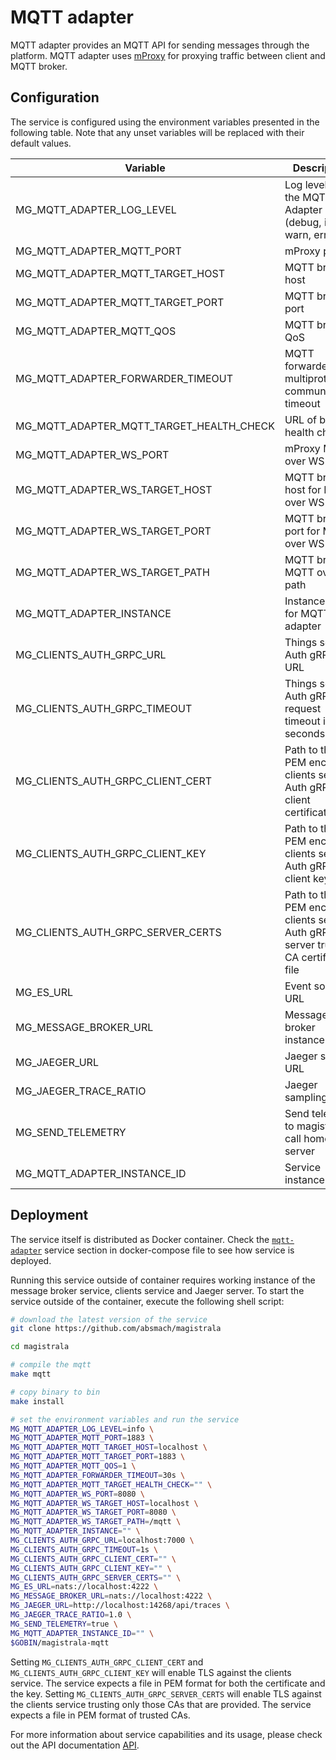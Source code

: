 # MQTT adapter

MQTT adapter provides an MQTT API for sending messages through the platform. MQTT adapter uses [mProxy](https://github.com/absmach/mproxy) for proxying traffic between client and MQTT broker.

## Configuration

The service is configured using the environment variables presented in the following table. Note that any unset variables will be replaced with their default values.

| Variable                                 | Description                                                                         | Default                           |
| ---------------------------------------- | ----------------------------------------------------------------------------------- | --------------------------------- |
| MG_MQTT_ADAPTER_LOG_LEVEL                | Log level for the MQTT Adapter (debug, info, warn, error)                           | info                              |
| MG_MQTT_ADAPTER_MQTT_PORT                | mProxy port                                                                         | 1883                              |
| MG_MQTT_ADAPTER_MQTT_TARGET_HOST         | MQTT broker host                                                                    | localhost                         |
| MG_MQTT_ADAPTER_MQTT_TARGET_PORT         | MQTT broker port                                                                    | 1883                              |
| MG_MQTT_ADAPTER_MQTT_QOS                 | MQTT broker QoS                                                                     | 1                                 |
| MG_MQTT_ADAPTER_FORWARDER_TIMEOUT        | MQTT forwarder for multiprotocol communication timeout                              | 30s                               |
| MG_MQTT_ADAPTER_MQTT_TARGET_HEALTH_CHECK | URL of broker health check                                                          | ""                                |
| MG_MQTT_ADAPTER_WS_PORT                  | mProxy MQTT over WS port                                                            | 8080                              |
| MG_MQTT_ADAPTER_WS_TARGET_HOST           | MQTT broker host for MQTT over WS                                                   | localhost                         |
| MG_MQTT_ADAPTER_WS_TARGET_PORT           | MQTT broker port for MQTT over WS                                                   | 8080                              |
| MG_MQTT_ADAPTER_WS_TARGET_PATH           | MQTT broker MQTT over WS path                                                       | /mqtt                             |
| MG_MQTT_ADAPTER_INSTANCE                 | Instance name for MQTT adapter                                                      | ""                                |
| MG_CLIENTS_AUTH_GRPC_URL                 | Things service Auth gRPC URL                                                        | <localhost:7000>                  |
| MG_CLIENTS_AUTH_GRPC_TIMEOUT             | Things service Auth gRPC request timeout in seconds                                 | 1s                                |
| MG_CLIENTS_AUTH_GRPC_CLIENT_CERT         | Path to the PEM encoded clients service Auth gRPC client certificate file           | ""                                |
| MG_CLIENTS_AUTH_GRPC_CLIENT_KEY          | Path to the PEM encoded clients service Auth gRPC client key file                   | ""                                |
| MG_CLIENTS_AUTH_GRPC_SERVER_CERTS        | Path to the PEM encoded clients server Auth gRPC server trusted CA certificate file | ""                                |
| MG_ES_URL                                | Event sourcing URL                                                                  | <nats://localhost:4222>           |
| MG_MESSAGE_BROKER_URL                    | Message broker instance URL                                                         | <nats://localhost:4222>           |
| MG_JAEGER_URL                            | Jaeger server URL                                                                   | <http://localhost:4318/v1/traces> |
| MG_JAEGER_TRACE_RATIO                    | Jaeger sampling ratio                                                               | 1.0                               |
| MG_SEND_TELEMETRY                        | Send telemetry to magistrala call home server                                       | true                              |
| MG_MQTT_ADAPTER_INSTANCE_ID              | Service instance ID                                                                 | ""                                |

## Deployment

The service itself is distributed as Docker container. Check the [`mqtt-adapter`](https://github.com/absmach/magistrala/blob/main/docker/docker-compose.yml) service section in docker-compose file to see how service is deployed.

Running this service outside of container requires working instance of the message broker service, clients service and Jaeger server.
To start the service outside of the container, execute the following shell script:

```bash
# download the latest version of the service
git clone https://github.com/absmach/magistrala

cd magistrala

# compile the mqtt
make mqtt

# copy binary to bin
make install

# set the environment variables and run the service
MG_MQTT_ADAPTER_LOG_LEVEL=info \
MG_MQTT_ADAPTER_MQTT_PORT=1883 \
MG_MQTT_ADAPTER_MQTT_TARGET_HOST=localhost \
MG_MQTT_ADAPTER_MQTT_TARGET_PORT=1883 \
MG_MQTT_ADAPTER_MQTT_QOS=1 \
MG_MQTT_ADAPTER_FORWARDER_TIMEOUT=30s \
MG_MQTT_ADAPTER_MQTT_TARGET_HEALTH_CHECK="" \
MG_MQTT_ADAPTER_WS_PORT=8080 \
MG_MQTT_ADAPTER_WS_TARGET_HOST=localhost \
MG_MQTT_ADAPTER_WS_TARGET_PORT=8080 \
MG_MQTT_ADAPTER_WS_TARGET_PATH=/mqtt \
MG_MQTT_ADAPTER_INSTANCE="" \
MG_CLIENTS_AUTH_GRPC_URL=localhost:7000 \
MG_CLIENTS_AUTH_GRPC_TIMEOUT=1s \
MG_CLIENTS_AUTH_GRPC_CLIENT_CERT="" \
MG_CLIENTS_AUTH_GRPC_CLIENT_KEY="" \
MG_CLIENTS_AUTH_GRPC_SERVER_CERTS="" \
MG_ES_URL=nats://localhost:4222 \
MG_MESSAGE_BROKER_URL=nats://localhost:4222 \
MG_JAEGER_URL=http://localhost:14268/api/traces \
MG_JAEGER_TRACE_RATIO=1.0 \
MG_SEND_TELEMETRY=true \
MG_MQTT_ADAPTER_INSTANCE_ID="" \
$GOBIN/magistrala-mqtt
```

Setting `MG_CLIENTS_AUTH_GRPC_CLIENT_CERT` and `MG_CLIENTS_AUTH_GRPC_CLIENT_KEY` will enable TLS against the clients service. The service expects a file in PEM format for both the certificate and the key. Setting `MG_CLIENTS_AUTH_GRPC_SERVER_CERTS` will enable TLS against the clients service trusting only those CAs that are provided. The service expects a file in PEM format of trusted CAs.

For more information about service capabilities and its usage, please check out the API documentation [API](https://github.com/absmach/magistrala/blob/main/api/asyncapi/mqtt.yml).
